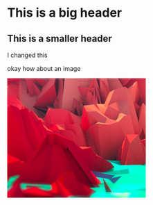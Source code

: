 # This is a big header

## This is a smaller header

I changed this

okay how about an image

![](image.png)